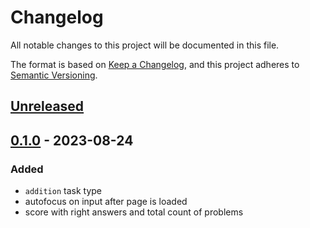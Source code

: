 # Changelog

All notable changes to this project will be documented in this file.

The format is based on [Keep a Changelog](https://keepachangelog.com/en/1.0.0/),
and this project adheres to [Semantic Versioning](https://semver.org/spec/v2.0.0.html).

## [Unreleased]

## [0.1.0] - 2023-08-24

### Added

- `addition` task type
- autofocus on input after page is loaded
- score with right answers and total count of problems

[Unreleased]: https://github.com/vikian050194/click/compare/v0.1.0...HEAD
[0.2.0]: https://github.com/vikian050194/click/compare/v0.1.0...v0.2.0
[0.1.0]: https://github.com/vikian050194/click/releases/tag/v0.1.0
